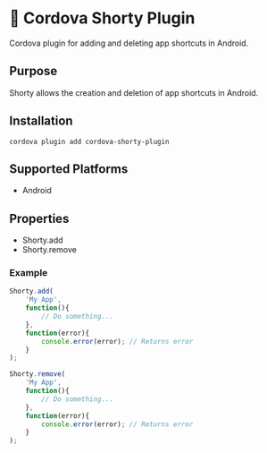 # 🦐 Cordova Shorty Plugin
Cordova plugin for adding and deleting app shortcuts in Android.

## Purpose

Shorty allows the creation and deletion of app shortcuts in Android.

## Installation

    cordova plugin add cordova-shorty-plugin

## Supported Platforms

- Android
    
## Properties

- Shorty.add
- Shorty.remove

### Example

```js
Shorty.add(
    'My App',
    function(){
    	// Do something...
    },
    function(error){
        console.error(error); // Returns error
    }
);

Shorty.remove(
    'My App',
    function(){
    	// Do something...
    },
    function(error){
        console.error(error); // Returns error
    }
);
```
